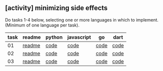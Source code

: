 ## [activity] minimizing side effects

Do tasks 1-4 below, selecting one or more languages in which to implement. (Minimum of one language per task).

task|readme|python|javascript|go|dart
---|---|---|---|---|---
01|[readme](./task01.md)|[code](./python/task01/task.py)|[code](./javascript/task01/task.js)|[code](./go/task01/task.go)|[code](./dart/task01/task.dart)|
02|[readme](./task02.md)|[code](./python/task02/task.py)|[code](./javascript/task02/task.js)|[code](./go/task02/task.go)|[code](./dart/task02/task.dart)|
03|[readme](./task03.md)|[code](./python/task03/task.py)|[code](./javascript/task03/task.js)|[code](./go/task03/task.go)|[code](./dart/task03/task.dart)|


